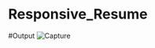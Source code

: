 # Responsive_Resume

#Output
![Capture](https://github.com/rajnaik44/Responsive_Resume/assets/114856688/ffe59b65-534e-4a8d-a914-fd82e02ab538)
